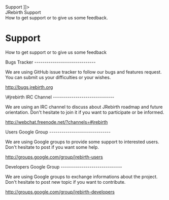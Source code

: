 <head>
<![CDATA[
	<title>Support</title>
]]>
</head>

<div id="catcherTitle">JRebirth Support</div>
<div id="catcherContent">How to get support or to give us some feedback.</div>

        
Support
=========================

How to get support or to give us some feedback

<div class="hBlock">
Bugs Tracker
------------------------------

We are using GitHub issue tracker to follow our bugs and features request.
You can submit us your difficulties or your wishes.

<a href="http://bugs.jrebirth.org/">http://bugs.jrebirth.org</a>

</div>

<div class="hBlock">
\#jrebirth IRC Channel
------------------------------

We are using an IRC channel to discuss about JRebirth roadmap and future orientation.
Don't hesitate to join it if you want to participate or be informed.
	
<a href="http://webchat.freenode.net/?channels=#jrebirth">http://webchat.freenode.net/?channels=#jrebirth</a>
	
</div>

<div class="hBlock">
Users Google Group
------------------------------

We are using Google groups to provide some support to interested users.
Don't hesitate to post if you want some help.
	
<a href="http://groups.google.com/group/jrebirth-users">http://groups.google.com/group/jrebirth-users</a>
	
</div>

<div class="hBlock">
Developers Google Group
------------------------------

We are using Google groups to exchange informations about the project.
Don't hesitate to post new topic if you want to contribute.
	
<a href="http://groups.google.com/group/jrebirth-developers">http://groups.google.com/group/jrebirth-developers</a>
	
</div>
